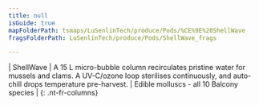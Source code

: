 ```yaml
---
title: null
isGuide: true
mapFolderPath: tsmaps/LuSenlinTech/produce/Pods/%CE%9E%20ShellWave
fragsFolderPath: LuSenlinTech/produce/Pods/ShellWave_frags

---
```



<!-- tsGuideRenderComment {"guide":{"id":"xXuAB61lc","path":"LuSenlinTech/produce/Pods","fragmentFolderPath":"LuSenlinTech/produce/Pods/ShellWave_frags"},"fragment":{"id":"xXuAB61lc","topLevelMapKey":"wkO7nN00Y9","mapKeyChain":"wkO7nN00Y9","guideID":"xXuAB60Kf","guidePath":"c:/GitHub/MuddySpud/MuddySpud.github.io/tsmaps/LuSenlinTech/produce/Pods/ShellWave.tspod","chartKey":"wkO7nN00Y9","isLeaf":false,"options":[{"id":"xXuABB03t","option":"ShellWave details","order":1,"isAncillary":true}]}} -->

| ShellWave | A 15 L micro-bubble column recirculates pristine water for mussels and clams. A UV-C/ozone loop sterilises continuously, and auto-chill drops temperature pre-harvest. | Edible molluscs - all 10 Balcony species |
{: .nt-fr-columns}
